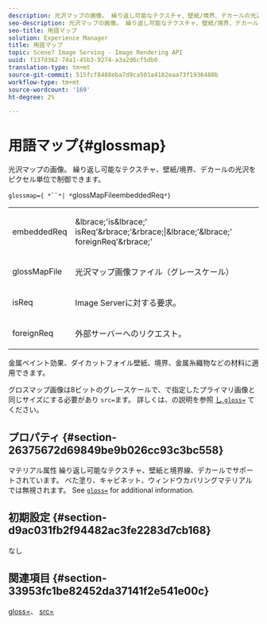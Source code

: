 ```yaml
---
description: 光沢マップの画像。 繰り返し可能なテクスチャ、壁紙/境界、デカールの光沢をピクセル単位で制御できます。
seo-description: 光沢マップの画像。 繰り返し可能なテクスチャ、壁紙/境界、デカールの光沢をピクセル単位で制御できます。
seo-title: 用語マップ
solution: Experience Manager
title: 用語マップ
topic: Scene7 Image Serving - Image Rendering API
uuid: f137d362-74a1-45b3-9274-a3a2d6cf5db0
translation-type: tm+mt
source-git-commit: 515fcf8488eba7d9ca501a4182eaa73f1936488b
workflow-type: tm+mt
source-wordcount: '169'
ht-degree: 2%

---
```



# 用語マップ{#glossmap}

光沢マップの画像。 繰り返し可能なテクスチャ、壁紙/境界、デカールの光沢をピクセル単位で制御できます。

`glossmap={ *``*| *`glossMapFileembeddedReq`*}`

<table id="simpletable_6AFC3DEB61D647339525C7CFFA052608"> 
 <tr class="strow"> 
  <td class="stentry"> <p><span class="codeph"> <span class="varname"> embeddedReq</span> </span> </p></td> 
  <td class="stentry"> <p><span class="codeph">&amp;lbrace;'is&amp;lbrace;'<span class="varname"> isReq</span>'&amp;rbrace;'&amp;rbrace;|&amp;lbrace;'&amp;lbrace;'<span class="varname"> foreignReq</span>'&amp;rbrace;' </span> </p></td> 
 </tr> 
 <tr class="strow"> 
  <td class="stentry"> <p><span class="codeph"> <span class="varname"> glossMapFile</span> </span> </p></td> 
  <td class="stentry"> <p>光沢マップ画像ファイル（グレースケール） </p></td> 
 </tr> 
 <tr class="strow"> 
  <td class="stentry"> <p><span class="codeph"> <span class="varname"> isReq</span> </span> </p></td> 
  <td class="stentry"> <p>Image Serverに対する要求。 </p></td> 
 </tr> 
 <tr class="strow"> 
  <td class="stentry"> <p><span class="codeph"> <span class="varname"> foreignReq </span> </span> </p></td> 
  <td class="stentry"> <p>外部サーバーへのリクエスト。 </p></td> 
 </tr> 
</table>

金属ペイント効果、ダイカットフォイル壁紙、境界、金属糸織物などの材料に適用できます。

グロスマップ画像は8ビットのグレースケールで、で指定したプライマリ画像と同じサイズにする必要があり `src=`ます。 詳しくは、の説明を参照 [ し `gloss=`](../../../../../ir-api/http-protocol/image-rendering-api-ref/c-ir-http-protocol-ref/c-ir-http-protocol-command-reference/r-ir-http-gloss.md#reference-325aef2ee51e4e1584a06047427340ca) てください。

## プロパティ {#section-26375672d69849be9b026cc93c3bc558}

マテリアル属性 繰り返し可能なテクスチャ、壁紙と境界線、デカールでサポートされています。 べた塗り、キャビネット、ウィンドウカバリングマテリアルでは無視されます。 See [ `gloss=`](../../../../../ir-api/http-protocol/image-rendering-api-ref/c-ir-http-protocol-ref/c-ir-http-protocol-command-reference/r-ir-http-gloss.md#reference-325aef2ee51e4e1584a06047427340ca) for additional information.

## 初期設定 {#section-d9ac031fb2f94482ac3fe2283d7cb168}

なし

## 関連項目 {#section-33953fc1be82452da37141f2e541e00c}

[gloss=](../../../../../ir-api/http-protocol/image-rendering-api-ref/c-ir-http-protocol-ref/c-ir-http-protocol-command-reference/r-ir-http-gloss.md#reference-325aef2ee51e4e1584a06047427340ca)、 [src=](../../../../../ir-api/http-protocol/image-rendering-api-ref/c-ir-http-protocol-ref/c-ir-http-protocol-command-reference/r-ir-src.md#reference-62c98abad22149d68d405ed6aaff8272)
